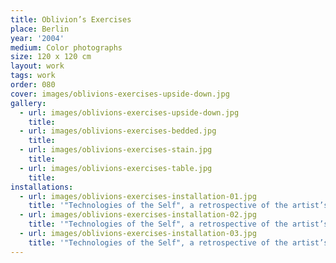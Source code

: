 ```yaml
---
title: Oblivion’s Exercises
place: Berlin
year: '2004'
medium: Color photographs
size: 120 x 120 cm
layout: work
tags: work
order: 080
cover: images/oblivions-exercises-upside-down.jpg
gallery:
  - url: images/oblivions-exercises-upside-down.jpg
    title:
  - url: images/oblivions-exercises-bedded.jpg
    title:
  - url: images/oblivions-exercises-stain.jpg
    title:
  - url: images/oblivions-exercises-table.jpg
    title:
installations:
  - url: images/oblivions-exercises-installation-01.jpg
    title: '"Technologies of the Self", a retrospective of the artist’s most important photographic series from 1995–2015, curated by Barbara Piwowarska, Galeria Studio, Warsaw, 2015'
  - url: images/oblivions-exercises-installation-02.jpg
    title: '"Technologies of the Self", a retrospective of the artist’s most important photographic series from 1995–2015, curated by Barbara Piwowarska, Galeria Studio, Warsaw, 2015'
  - url: images/oblivions-exercises-installation-03.jpg
    title: '"Technologies of the Self", a retrospective of the artist’s most important photographic series from 1995–2015, curated by Barbara Piwowarska, Galeria Studio, Warsaw, 2015'
---
```

